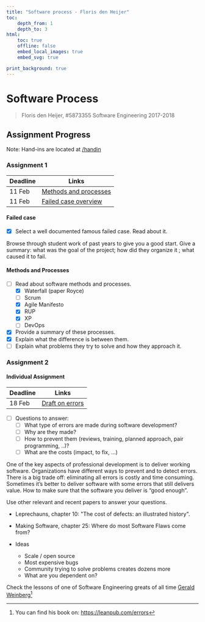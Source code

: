 ```yaml
---
title: "Software process - Floris den Heijer"
toc:
    depth_from: 1
    depth_to: 3
html:
    toc: true
    offline: false
    embed_local_images: true
    embed_svg: true

print_background: true
---
```

# Software Process

> Floris den Heijer, #5873355
> Software Engineering 2017-2018

<!-- https://mermaidjs.github.io/flowchart.html -->

## Assignment Progress

Note: Hand-ins are located at [/handin](handin)

### Assignment 1

| Deadline | Links                                      |
| -------- | ------------------------------------------ |
| 11 Feb   | [Methods and processes](Ass1_Methods.html)   |
| 11 Feb   | [Failed case overview](Ass1_FailedCase.html) |

#### Failed case

- [x] Select a well documented famous failed case. Read about it.

Browse through student work of past years to give you a good start. Give a summary: what was the goal of the project; how did they organize it ; what caused it to fail.

#### Methods and Processes

- [ ] Read about software methods and processes.
    - [x] Waterfall (paper Royce)
    - [ ] Scrum
    - [x] Agile Manifesto
    - [x] RUP
    - [x] XP
    - [ ] DevOps
- [x] Provide a summary of these processes.
- [x] Explain what the difference is between them.
- [ ] Explain what problems they try to solve and how they approach it.

### Assignment 2

#### Individual Assignment

| Deadline | Links                             |
| -------- | --------------------------------- |
| 18 Feb   | [Draft on errors](Ass2_Errors.html) |

- [ ] Questions to answer:
    - [ ] What type of errors are made during software development?
    - [ ] Why are they made?
    - [ ] How to prevent them (reviews, training, planned approach, pair programming, ..)?
    - [ ] What are the costs (impact, to fix, …)

One of the key aspects of professional development is to deliver working software. Organizations have different ways to prevent and to detect errors. There is a big trade off: eliminating all errors is costly and time consuming. Sometimes it’s better to deliver software with some errors that still delivers value. How to make sure that the software you deliver is “good enough”.

Use other relevant and recent papers to answer your questions.

- Leprechauns, chapter 10: "The cost of defects: an illustrated history".
- Making Software, chapter 25: Where do most Software Flaws come from?

- Ideas
    - Scale / open source
    - Most expensive bugs
    - Community trying to solve problems creates dozens more
    - What are you dependent on?

Check the lessons of one of Software Engineering greats of all time [Gerald Weinberg](http://www.se-radio.net/2017/01/se-radio-episode-280-gerald-weinberg-on-bugs-errors-and-software-quality/)[^1]

[^1]: You can find his book on: <https://leanpub.com/errors>
